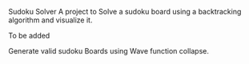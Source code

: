 Sudoku Solver
A project to Solve a sudoku board using a backtracking algorithm and visualize it.

To be added

Generate valid sudoku Boards using Wave function collapse.
